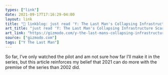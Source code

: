 ```yaml
---
types: ["link"]
date: 2021-09-17T17:16:29-04:00
layout: link
title: "🔗 linkblog: just read 'Y: The Last Man's Collapsing Infrastructure Scariest Part'"
art_title: "just read 'Y: The Last Man's Collapsing Infrastructure Scariest Part"
art_link: "https://gizmodo.com/y-the-last-mans-collapsing-infrastructure-is-the-scari-1847697051"
source: ["gizmodo.com"]
tags: ["Y The Last Man"]
---
```

So far, I’ve only watched the pilot and am not sure how far I’ll make it in the series, but this article reinforces my belief that 2021 can do more with the premise of the series than 2002 did.
